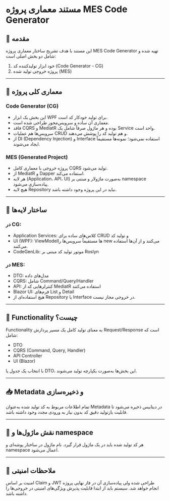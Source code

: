 # مستند معماری پروژه MES Code Generator

## 🧭 مقدمه
این مستند با هدف تشریح ساختار معماری پروژه MES Code Generator تهیه شده و شامل دو بخش اصلی است:
1. خود ابزار تولیدکننده کد (Code Generator - CG)
2. پروژه خروجی تولید شده (MES)

---

## 🧩 معماری کلی پروژه

### Code Generator (CG)
- این بخش یک ابزار WPF برای تولید خودکار کد است.
- معماری آن ساده و سرویس‌محور طراحی شده است.
- فاقد CQRS و MediatR بوده و هر ماژول صرفاً شامل یک Service واحد است.
- سرویس‌ها هم عملیات CRUD و هم تولید کد را پوشش می‌دهند.
- از DI (Dependency Injection) و Interface استفاده نمی‌شود؛ نمونه‌ها مستقیماً ایجاد می‌شوند.

### MES (Generated Project)
- پروژه خروجی با معماری کامل CQRS تولید می‌شود.
- از MediatR و Dapper استفاده می‌کند.
- هر لایه (Application، API، UI) به‌صورت ماژولار و مبتنی بر namespace پیاده‌سازی می‌شود.
- هیچ لایه Repository نباید در این پروژه وجود داشته باشد.

---

## 🧱 ساختار لایه‌ها

### در CG:
- Application Services: کلاس‌های ساده برای CRUD و تولید کد
- UI (WPF): ViewModelها مستقیماً سرویس‌ها را new می‌کنند و از آن‌ها استفاده می‌کنند.
- CodeGenLib: موتور تولید کد مبتنی بر Roslyn

### در MES:
- DTO: مدل‌های داده
- CQRS: شامل Command/Query/Handler
- API: کنترلرهایی که از MediatR استفاده می‌کنند
- Blazor UI: فرم‌های List و Detail
- هیچ استفاده‌ای از Repository یا Interface در خروجی مجاز نیست.

---

## 🧠 Functionality چیست؟
Functionality به معنای تولید کامل یک مسیر پردازش Request/Response است که شامل:
- DTO
- CQRS (Command, Query, Handler)
- API Controller
- UI (Blazor)

با انتخاب یک جدول یا DTO، این بخش‌ها به‌صورت یکپارچه تولید می‌شوند.

---

## 📥 Metadata و ذخیره‌سازی
تمام اطلاعات مربوط به کد تولید شده به‌عنوان Metadata در دیتابیس ذخیره می‌شود تا قابلیت بازتولید دقیق کد بدون نیاز به ورودی مجدد وجود داشته باشد.

---

## 🧭 نقش ماژول‌ها و namespace
هر کد تولید شده باید در یک ماژول قرار گیرد.
نام ماژول در ساختار پوشه‌ای و namespace اعمال می‌شود.

---

## 🔐 ملاحظات امنیتی
امنیت بر اساس Claim و JWT طراحی شده ولی پیاده‌سازی آن در فاز نهایی پروژه انجام خواهد شد.
سیستم باید از ابتدا قابلیت پذیرش ویژگی‌های امنیتی در خروجی‌ها را داشته باشد.